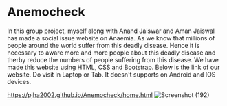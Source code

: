 # Anemocheck
In this group project, myself along with Anand Jaiswar and Aman Jaiswal has made a social issue website on Anaemia. 
As we know that millions of people around the world suffer from this deadly disease. 
Hence it is necessary to aware more and more people about this deadly disease and therby reduce the numbers of people suffering from this disease.
We have made this website using HTML, CSS and Bootstrap.
Below is the link of our website. Do visit in Laptop or Tab. It doesn't supports on Android and IOS devices. 

https://pjha2002.github.io/Anemocheck/home.html
![Screenshot (192)](https://user-images.githubusercontent.com/85798085/156359129-239afc67-9d67-40c0-918c-0248b7fb428f.png)
